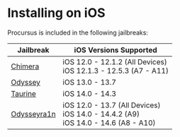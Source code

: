 # Installing on iOS

Procursus is included in the following jailbreaks:

| Jailbreak | iOS Versions Supported |
|-----------|------------------------|
| [Chimera](https://chimera.coolstar.org/) | iOS 12.0 - 12.1.2 (All Devices) <br> iOS 12.1.3 - 12.5.3 (A7 - A11)|
| [Odyssey](https://theodyssey.dev/) | iOS 13.0 - 13.7 |
| [Taurine](https://taurine.app/) | iOS 14.0 - 14.3 |
| [Odysseyra1n](https://ios.cfw.guide/installing-odysseyra1n) | iOS 12.0 - 13.7 (All Devices) <br> iOS 14.0 - 14.4.2 (A9) <br> iOS 14.0 - 14.6 (A8 - A10) |
